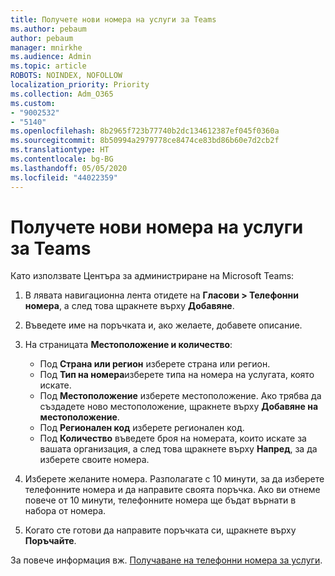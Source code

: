 ```yaml
---
title: Получете нови номера на услуги за Teams
ms.author: pebaum
author: pebaum
manager: mnirkhe
ms.audience: Admin
ms.topic: article
ROBOTS: NOINDEX, NOFOLLOW
localization_priority: Priority
ms.collection: Adm_O365
ms.custom:
- "9002532"
- "5140"
ms.openlocfilehash: 8b2965f723b77740b2dc134612387ef045f0360a
ms.sourcegitcommit: 8b50994a2979778ce8474ce83bd86b60e7d2cb2f
ms.translationtype: HT
ms.contentlocale: bg-BG
ms.lasthandoff: 05/05/2020
ms.locfileid: "44022359"
---
```

# <a name="get-new-service-numbers-for-teams"></a>Получете нови номера на услуги за Teams

Като използвате Центъра за администриране на Microsoft Teams:

1. В лявата навигационна лента отидете на **Гласови > Телефонни номера**, а след това щракнете върху **Добавяне**.
2. Въведете име на поръчката и, ако желаете, добавете описание.
3. На страницата **Местоположение и количество**:

    - Под **Страна или регион** изберете страна или регион.
    - Под **Тип на номера**изберете типа на номера на услугата, която искате.
    - Под **Местоположение** изберете местоположение. Ако трябва да създадете ново местоположение, щракнете върху **Добавяне на местоположение**.
    - Под **Регионален код** изберете регионален код.
    - Под **Количество** въведете броя на номерата, които искате за вашата организация, а след това щракнете върху **Напред**, за да изберете своите номера.
    
4. Изберете желаните номера. Разполагате с 10 минути, за да изберете телефонните номера и да направите своята поръчка. Ако ви отнеме повече от 10 минути, телефонните номера ще бъдат върнати в набора от номера.
5. Когато сте готови да направите поръчката си, щракнете върху **Поръчайте**.

За повече информация вж. [Получаване на телефонни номера за услуги](https://docs.microsoft.com/microsoftteams/getting-service-phone-numbers).
